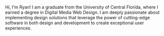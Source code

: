 Hi, I'm Ryan! I am a graduate from the University of Central Florida, where I earned a degree in Digital Media Web Design. I am deeply passionate about implementing design solutions that leverage the power of cutting-edge software in both design and development to create exceptional user experiences.

<!---
Rburkett1/Rburkett1 is a ✨ special ✨ repository because its `README.md` (this file) appears on your GitHub profile.
You can click the Preview link to take a look at your changes.
--->
